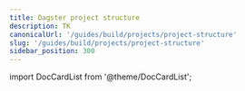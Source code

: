 ```yaml
---
title: Dagster project structure
description: TK
canonicalUrl: '/guides/build/projects/project-structure'
slug: '/guides/build/projects/project-structure'
sidebar_position: 300
---
```


import DocCardList from '@theme/DocCardList';

<DocCardList />

